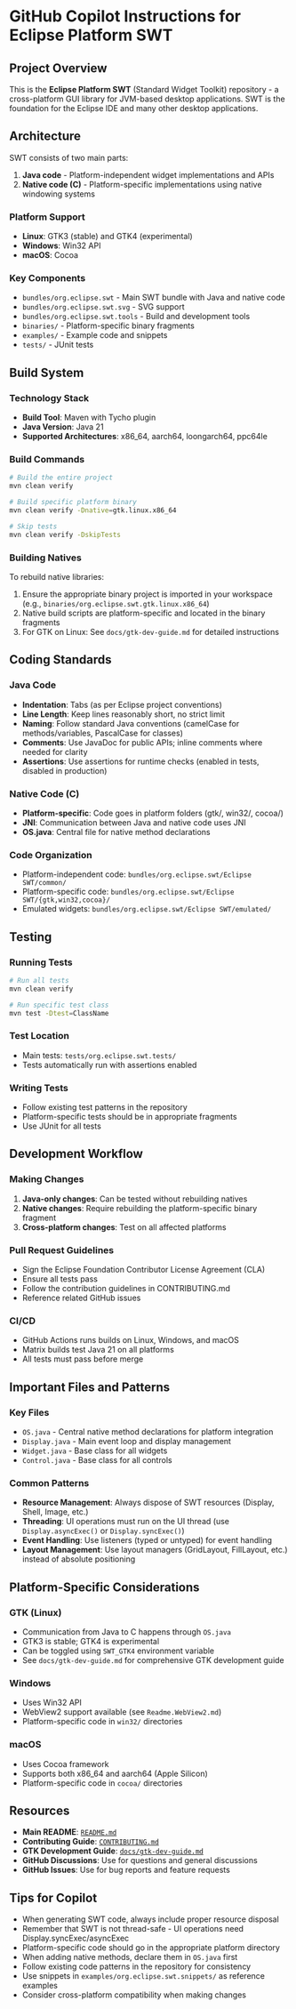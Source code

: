 # GitHub Copilot Instructions for Eclipse Platform SWT

## Project Overview

This is the **Eclipse Platform SWT** (Standard Widget Toolkit) repository - a cross-platform GUI library for JVM-based desktop applications. SWT is the foundation for the Eclipse IDE and many other desktop applications.

## Architecture

SWT consists of two main parts:
1. **Java code** - Platform-independent widget implementations and APIs
2. **Native code (C)** - Platform-specific implementations using native windowing systems

### Platform Support
- **Linux**: GTK3 (stable) and GTK4 (experimental)
- **Windows**: Win32 API
- **macOS**: Cocoa

### Key Components
- `bundles/org.eclipse.swt` - Main SWT bundle with Java and native code
- `bundles/org.eclipse.swt.svg` - SVG support
- `bundles/org.eclipse.swt.tools` - Build and development tools
- `binaries/` - Platform-specific binary fragments
- `examples/` - Example code and snippets
- `tests/` - JUnit tests

## Build System

### Technology Stack
- **Build Tool**: Maven with Tycho plugin
- **Java Version**: Java 21
- **Supported Architectures**: x86_64, aarch64, loongarch64, ppc64le

### Build Commands
```bash
# Build the entire project
mvn clean verify

# Build specific platform binary
mvn clean verify -Dnative=gtk.linux.x86_64

# Skip tests
mvn clean verify -DskipTests
```

### Building Natives
To rebuild native libraries:
1. Ensure the appropriate binary project is imported in your workspace (e.g., `binaries/org.eclipse.swt.gtk.linux.x86_64`)
2. Native build scripts are platform-specific and located in the binary fragments
3. For GTK on Linux: See `docs/gtk-dev-guide.md` for detailed instructions

## Coding Standards

### Java Code
- **Indentation**: Tabs (as per Eclipse project conventions)
- **Line Length**: Keep lines reasonably short, no strict limit
- **Naming**: Follow standard Java conventions (camelCase for methods/variables, PascalCase for classes)
- **Comments**: Use JavaDoc for public APIs; inline comments where needed for clarity
- **Assertions**: Use assertions for runtime checks (enabled in tests, disabled in production)

### Native Code (C)
- **Platform-specific**: Code goes in platform folders (gtk/, win32/, cocoa/)
- **JNI**: Communication between Java and native code uses JNI
- **OS.java**: Central file for native method declarations

### Code Organization
- Platform-independent code: `bundles/org.eclipse.swt/Eclipse SWT/common/`
- Platform-specific code: `bundles/org.eclipse.swt/Eclipse SWT/{gtk,win32,cocoa}/`
- Emulated widgets: `bundles/org.eclipse.swt/Eclipse SWT/emulated/`

## Testing

### Running Tests
```bash
# Run all tests
mvn clean verify

# Run specific test class
mvn test -Dtest=ClassName
```

### Test Location
- Main tests: `tests/org.eclipse.swt.tests/`
- Tests automatically run with assertions enabled

### Writing Tests
- Follow existing test patterns in the repository
- Platform-specific tests should be in appropriate fragments
- Use JUnit for all tests

## Development Workflow

### Making Changes

1. **Java-only changes**: Can be tested without rebuilding natives
2. **Native changes**: Require rebuilding the platform-specific binary fragment
3. **Cross-platform changes**: Test on all affected platforms

### Pull Request Guidelines
- Sign the Eclipse Foundation Contributor License Agreement (CLA)
- Ensure all tests pass
- Follow the contribution guidelines in CONTRIBUTING.md
- Reference related GitHub issues

### CI/CD
- GitHub Actions runs builds on Linux, Windows, and macOS
- Matrix builds test Java 21 on all platforms
- All tests must pass before merge

## Important Files and Patterns

### Key Files
- `OS.java` - Central native method declarations for platform integration
- `Display.java` - Main event loop and display management
- `Widget.java` - Base class for all widgets
- `Control.java` - Base class for all controls

### Common Patterns
- **Resource Management**: Always dispose of SWT resources (Display, Shell, Image, etc.)
- **Threading**: UI operations must run on the UI thread (use `Display.asyncExec()` or `Display.syncExec()`)
- **Event Handling**: Use listeners (typed or untyped) for event handling
- **Layout Management**: Use layout managers (GridLayout, FillLayout, etc.) instead of absolute positioning

## Platform-Specific Considerations

### GTK (Linux)
- Communication from Java to C happens through `OS.java`
- GTK3 is stable; GTK4 is experimental
- Can be toggled using `SWT_GTK4` environment variable
- See `docs/gtk-dev-guide.md` for comprehensive GTK development guide

### Windows
- Uses Win32 API
- WebView2 support available (see `Readme.WebView2.md`)
- Platform-specific code in `win32/` directories

### macOS
- Uses Cocoa framework
- Supports both x86_64 and aarch64 (Apple Silicon)
- Platform-specific code in `cocoa/` directories

## Resources

- **Main README**: [`README.md`](../README.md)
- **Contributing Guide**: [`CONTRIBUTING.md`](../CONTRIBUTING.md)
- **GTK Development Guide**: [`docs/gtk-dev-guide.md`](../docs/gtk-dev-guide.md)
- **GitHub Discussions**: Use for questions and general discussions
- **GitHub Issues**: Use for bug reports and feature requests

## Tips for Copilot

- When generating SWT code, always include proper resource disposal
- Remember that SWT is not thread-safe - UI operations need Display.syncExec/asyncExec
- Platform-specific code should go in the appropriate platform directory
- When adding native methods, declare them in `OS.java` first
- Follow existing code patterns in the repository for consistency
- Use snippets in `examples/org.eclipse.swt.snippets/` as reference examples
- Consider cross-platform compatibility when making changes
